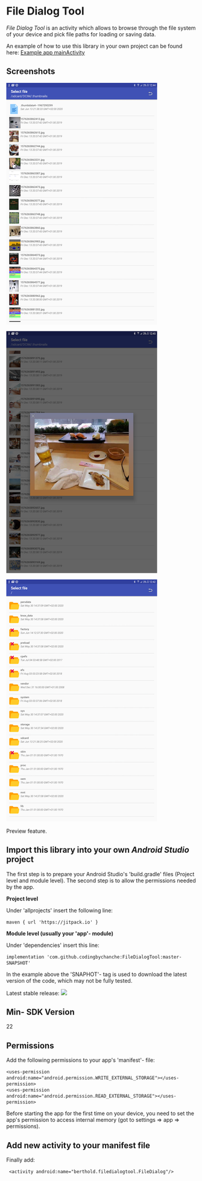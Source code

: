 File Dialog Tool
================

<i>File Dialog Tool</i> is an activity which allows to browse through the file system of your
device and pick file paths for loading or saving data.

An example of how to use this library in your own project can be found here: [Example app mainActivity](app/src/main/java/berthold/filedialog)

Screenshots 
-----------

![](2.png)


![](3.png)


![](1.png)

Preview feature.

Import this library into your own <i>Android Studio</i> project
---------------------------------------------------------------
The first step is to prepare your Android Studio's 'build.gradle' files (Project level and module level). The second step is to allow the permissions needed by the app.

<b>Project level</b>

Under 'allprojects' insert the following line:

    maven { url 'https://jitpack.io' }
    
   
<b>Module level (usually your 'app'- module)</b>

Under 'dependencies' insert this line:

    implementation 'com.github.codingbychanche:FileDialogTool:master-SNAPSHOT'
    
In the example above the 'SNAPHOT'- tag is used to download the latest version of the code, which may not be fully tested.

Latest stable release: [![](https://jitpack.io/v/codingbychanche/FileDialogTool.svg)](https://jitpack.io/#codingbychanche/FileDialogTool)

Min- SDK Version
----------------
22

Permissions
-----------
Add the following permissions to your app's 'manifest'- file:

    <uses-permission android:name="android.permission.WRITE_EXTERNAL_STORAGE"></uses-permission>
    <uses-permission android:name="android.permission.READ_EXTERNAL_STORAGE"></uses-permission>

Before starting the app for the first time on your device, you need to set the app's permission to access
internal memory (got to settings => app => permissions).

Add new activity to your manifest file
--------------------------------------
Finally add:

     <activity android:name="berthold.filedialogtool.FileDialog"/>



